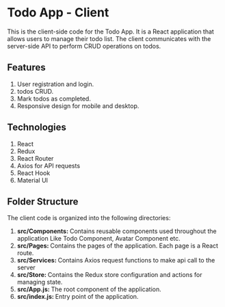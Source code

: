 # Todo App - Client
This is the client-side code for the Todo App. It is a React application that allows users to manage their todo list. The client communicates with the server-side API to perform CRUD operations on todos.

## Features
<ol>
    <li>User registration and login.</li>
    <li>todos CRUD.</li>
    <li>Mark todos as completed.</li>
    <li>Responsive design for mobile and desktop.</li>
</ol>

## Technologies
<ol>
    <li>React</li>
    <li>Redux</li>
    <li>React Router</li>
    <li>Axios for API requests</li>
    <li>React Hook</li>
    <li>Material UI</li>
</ol>

## Folder Structure

The client code is organized into the following directories:
<ol>
    <li><strong>src/Components: </strong>Contains reusable components used throughout the application Like Todo Component, Avatar Component etc.</li>
    <li><strong>src/Pages: </strong>Contains the pages of the application. Each page is a React route.</li>
    <li><strong>src/Services: </strong>Contains Axios request functions to make api call to the server</li>
    <li><strong>src/Store: </strong>Contains the Redux store configuration and actions for managing state.</li>
    <li><strong>src/App.js: </strong>The root component of the application.</li>
    <li><strong>src/index.js: </strong>Entry point of the application.</li>
</ol>
